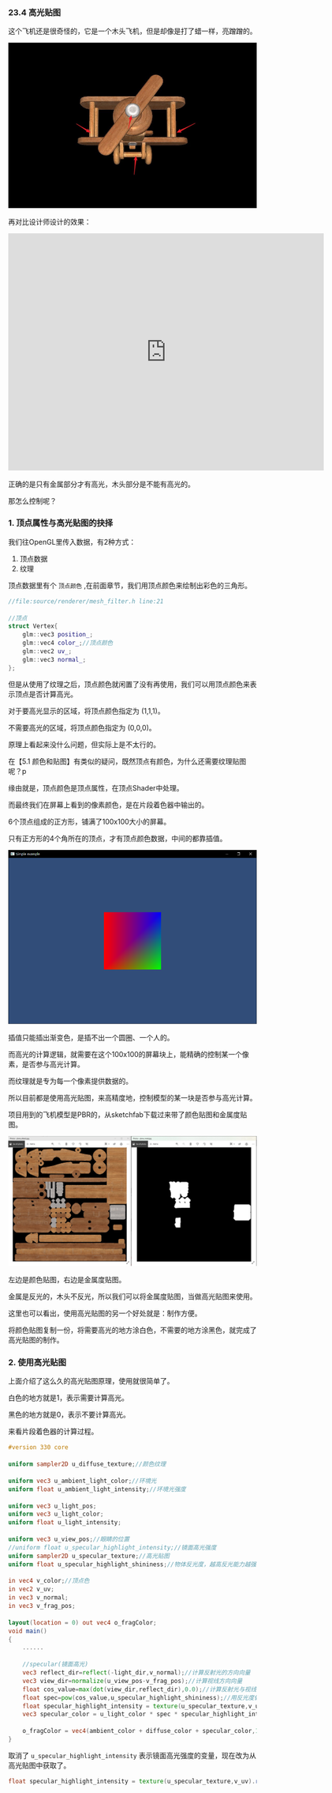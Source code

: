 ﻿### 23.4 高光贴图

这个飞机还是很奇怪的，它是一个木头飞机，但是却像是打了蜡一样，亮蹭蹭的。

![](../../imgs/classic_lighting/specular_highlighting/specular_highlight_area.jpg)

再对比设计师设计的效果：

<div class="sketchfab-embed-wrapper"> <iframe title="Basic Plane" frameborder="0" allowfullscreen mozallowfullscreen="true" webkitallowfullscreen="true" allow="autoplay; fullscreen; xr-spatial-tracking" xr-spatial-tracking execution-while-out-of-viewport execution-while-not-rendered web-share width="640" height="480" src="https://sketchfab.com/models/319a57619948416288cc2d2880c70a4a/embed?dnt=1"> </iframe> </div>

正确的是只有金属部分才有高光，木头部分是不能有高光的。

那怎么控制呢？

### 1. 顶点属性与高光贴图的抉择

我们往OpenGL里传入数据，有2种方式：
1. 顶点数据
2. 纹理

顶点数据里有个 `顶点颜色` ,在前面章节，我们用顶点颜色来绘制出彩色的三角形。

```c++
//file:source/renderer/mesh_filter.h line:21

//顶点
struct Vertex{
    glm::vec3 position_;
    glm::vec4 color_;//顶点颜色
    glm::vec2 uv_;
    glm::vec3 normal_;
};
```

但是从使用了纹理之后，顶点颜色就闲置了没有再使用，我们可以用顶点颜色来表示顶点是否计算高光。

对于要高光显示的区域，将顶点颜色指定为 (1,1,1)。

不需要高光的区域，将顶点颜色指定为 (0,0,0)。

原理上看起来没什么问题，但实际上是不太行的。

在【5.1 颜色和贴图】有类似的疑问，既然顶点有颜色，为什么还需要纹理贴图呢？p

缘由就是，顶点颜色是顶点属性，在顶点Shader中处理。

而最终我们在屏幕上看到的像素颜色，是在片段着色器中输出的。

6个顶点组成的正方形，铺满了100x100大小的屏幕。

只有正方形的4个角所在的顶点，才有顶点颜色数据，中间的都靠插值。

![](../../imgs/opengl_draw_polygon/draw_quad/draw_quad_success.png)

插值只能插出渐变色，是插不出一个圆圈、一个人的。

而高光的计算逻辑，就需要在这个100x100的屏幕块上，能精确的控制某一个像素，是否参与高光计算。

而纹理就是专为每一个像素提供数据的。

所以目前都是使用高光贴图，来高精度地，控制模型的某一块是否参与高光计算。

项目用到的飞机模型是PBR的，从sketchfab下载过来带了颜色贴图和金属度贴图。

![](../../imgs/classic_lighting/specular_map/specular_map_is_specular_area_texture.jpg)

左边是颜色贴图，右边是金属度贴图。

金属是反光的，木头不反光，所以我们可以将金属度贴图，当做高光贴图来使用。

这里也可以看出，使用高光贴图的另一个好处就是：制作方便。

将颜色贴图复制一份，将需要高光的地方涂白色，不需要的地方涂黑色，就完成了高光贴图的制作。

### 2. 使用高光贴图

上面介绍了这么久的高光贴图原理，使用就很简单了。

白色的地方就是1，表示需要计算高光。

黑色的地方就是0，表示不要计算高光。

来看片段着色器的计算过程。

```glsl
#version 330 core

uniform sampler2D u_diffuse_texture;//颜色纹理

uniform vec3 u_ambient_light_color;//环境光
uniform float u_ambient_light_intensity;//环境光强度

uniform vec3 u_light_pos;
uniform vec3 u_light_color;
uniform float u_light_intensity;

uniform vec3 u_view_pos;//眼睛的位置
//uniform float u_specular_highlight_intensity;//镜面高光强度
uniform sampler2D u_specular_texture;//高光贴图
uniform float u_specular_highlight_shininess;//物体反光度，越高反光能力越强，高光点越小。

in vec4 v_color;//顶点色
in vec2 v_uv;
in vec3 v_normal;
in vec3 v_frag_pos;

layout(location = 0) out vec4 o_fragColor;
void main()
{
    ......

	//specular(镜面高光)
	vec3 reflect_dir=reflect(-light_dir,v_normal);//计算反射光的方向向量
	vec3 view_dir=normalize(u_view_pos-v_frag_pos);//计算视线方向向量
    float cos_value=max(dot(view_dir,reflect_dir),0.0);//计算反射光与视线的夹角cos值
	float spec=pow(cos_value,u_specular_highlight_shininess);//用反光度做次方，计算得到高光值。
    float specular_highlight_intensity = texture(u_specular_texture,v_uv).r;//从高光贴图中取镜面高光强度。1表示计算高光，0表示无高光。
	vec3 specular_color = u_light_color * spec * specular_highlight_intensity * texture(u_diffuse_texture,v_uv).rgb;

    o_fragColor = vec4(ambient_color + diffuse_color + specular_color,1.0);
}
```

取消了 `u_specular_highlight_intensity` 表示镜面高光强度的变量，现在改为从高光贴图中获取了。

```glsl
float specular_highlight_intensity = texture(u_specular_texture,v_uv).r;//从高光贴图中取镜面高光强度。1表示计算高光，0表示无高光。
```

